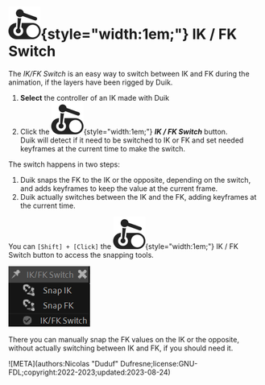 # ![](../../../img/duik/icons/ik_fk_switch.svg){style="width:1em;"} IK / FK Switch

The *IK/FK Switch* is an easy way to switch between IK and FK during the animation, if the layers have been rigged by Duik.

1. **Select** the controller of an IK made with Duik
2. Click the ![](../../../img/duik/icons/ik_fk_switch.svg){style="width:1em;"} ***IK / FK Switch*** button.  
    Duik will detect if it need to be switched to IK or FK and set needed keyframes at the current time to make the switch.

The switch happens in two steps:

1. Duik snaps the FK to the IK or the opposite, depending on the switch, and adds keyframes to keep the value at the current frame.
2. Duik actually switches between the IK and the FK, adding keyframes at the current time.

You can `[Shift] + [Click]` the ![](../../../img/duik/icons/ik_fk_switch.svg){style="width:1em;"} IK / FK Switch button to access the snapping tools.

![](../../../img/duik/animation/ikfk.png)

There you can manually snap the FK values on the IK or the opposite, without actually switching between IK and FK, if you should need it.


![META](authors:Nicolas "Duduf" Dufresne;license:GNU-FDL;copyright:2022-2023;updated:2023-08-24)
